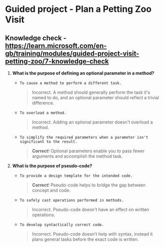 # Guided project - Plan a Petting Zoo Visit

## Knowledge check - <https://learn.microsoft.com/en-gb/training/modules/guided-project-visit-petting-zoo/7-knowledge-check>

1. **What is the purpose of defining an optional parameter in a method?**

   - `To cause a method to perform a different task.`
     > Incorrect. A method should generally perform the task it's named to do, and an optional parameter should reflect a trivial difference.
   - `To overload a method.`
     > Incorrect. Adding an optional parameter doesn't overload a method.
   - `To simplify the required parameters when a parameter isn't significant to the result.`
     > **Correct**! Optional parameters enable you to pass fewer arguments and accomplish the method task.

2. **What is the purpose of pseudo-code?**

   - `To provide a design template for the intended code.`
     > **Correct**! Pseudo-code helps to bridge the gap between concept and code.
   - `To safely cast operations performed in methods.`
     > Incorrect. Pseudo-code doesn't have an effect on written operations.
   - `To develop syntactically correct code.`
     > Incorrect. Pseudo-code doesn't help with syntax, instead it plans general tasks before the exact code is written.
